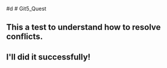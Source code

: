 #d # Git5_Quest
## This a test to understand how to resolve conflicts.
## I'll did it successfully!
